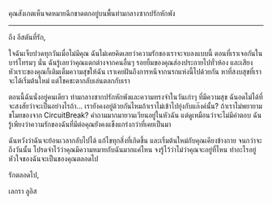 คุณสังเกตเห็นจดหมายฉีกขาดตกอยู่บนพื้นท่ามกลางซากปรักหักพัง

---

ถึง อีสตันที่รัก,

ใจฉันเจ็บปวดทุกวันเมื่อไม่มีคุณ ฉันไม่เคยคิดเลยว่าความรักของเราจะจบลงแบบนี้ ตอนที่เราเจอกันในบาร์โทรมๆ นั่น ฉันรู้เลยว่าคุณแตกต่างจากคนอื่นๆ รอยยิ้มของคุณส่องประกายไปทั่วห้อง และเสียงหัวเราะของคุณก็เติมเต็มความสุขให้ฉัน เราเคยฝันถึงการหนีจากนรกแห่งนี้ไปด้วยกัน หาที่สงบสุขที่เราจะได้เริ่มต้นใหม่ แต่โชคชะตากลับเล่นตลกกับเรา

ตอนนี้ฉันนั่งอยู่คนเดียว ท่ามกลางซากปรักหักพังและความทรงจำในวันเก่าๆ ที่มีความสุข ฉันอดไม่ได้ที่จะสงสัยว่าจะเป็นอย่างไรถ้า... เรายังคงอยู่ด้วยกันไหมถ้าเราไม่เข้าไปยุ่งกับแก๊งค์นั้น? ถ้าเราไม่พยายามขโมยของจาก CircuitBreak? คำถามมากมายวนเวียนอยู่ในหัวฉัน แต่ดูเหมือนว่าจะไม่มีคำตอบ ฉันรู้เพียงว่าความรักของฉันที่มีต่อคุณยังคงแข็งแกร่งกว่าที่เคยเป็นมา

ฉันหวังว่าฉันจะย้อนเวลากลับไปได้ แก้ไขทุกสิ่งที่เกิดขึ้น และเริ่มต้นใหม่กับคุณเคียงข้างกาย จนกว่าจะถึงวันนั้น โปรดจำไว้ว่าคุณมีความหมายกับฉันมากแค่ไหน จงรู้ไว้ว่าไม่ว่าคุณจะอยู่ที่ไหน ทำอะไรอยู่ หัวใจของฉันจะเป็นของคุณตลอดไป

รักตลอดไป,

เลกรา ลูอิส

